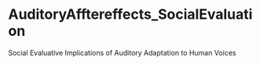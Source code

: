 # AuditoryAfftereffects_SocialEvaluation
Social Evaluative Implications of Auditory Adaptation to Human Voices
